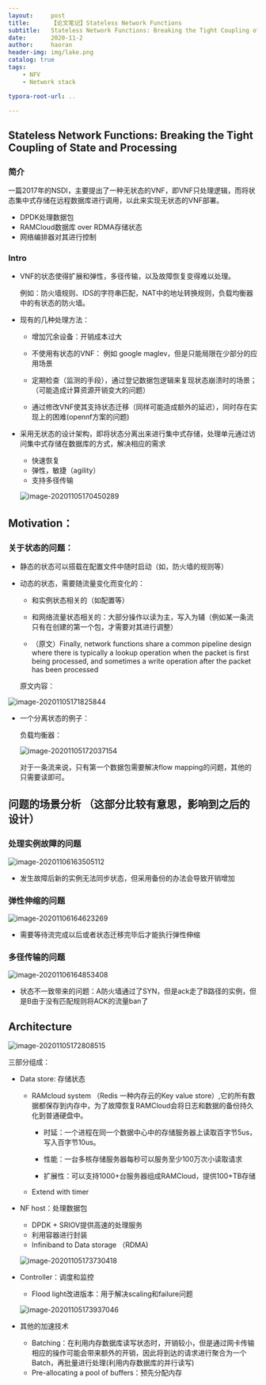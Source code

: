 ```yaml
---
layout:     post
title:      【论文笔记】Stateless Network Functions
subtitle:   Stateless Network Functions: Breaking the Tight Coupling of State and Processing
date:       2020-11-2
author:     haoran
header-img: img/lake.png
catalog: true
tags: 
    - NFV
    - Network stack

typora-root-url: ..

---
```




## Stateless Network Functions: Breaking the Tight Coupling of State and Processing

### 简介

一篇2017年的NSDI，主要提出了一种无状态的VNF，即VNF只处理逻辑，而将状态集中式存储在远程数据库进行调用，以此来实现无状态的VNF部署。

- DPDK处理数据包
- RAMCloud数据库 over RDMA存储状态
- 网络编排器对其进行控制


### Intro 

- VNF的状态使得扩展和弹性，多径传输，以及故障恢复变得难以处理。

  例如：防火墙规则、IDS的字符串匹配，NAT中的地址转换规则，负载均衡器中的有状态的防火墙。

- 现有的几种处理方法：

  - 增加冗余设备：开销成本过大
  - 不使用有状态的VNF： 例如 google maglev，但是只能局限在少部分的应用场景

  - 定期检查（监测的手段），通过登记数据包逻辑来复现状态崩溃时的场景；（可能造成计算资源开销变大的问题）
  - 通过修改VNF使其支持状态迁移（同样可能造成额外的延迟），同时存在实现上的困难(opennf方案的问题)

- 采用无状态的设计架构，即将状态分离出来进行集中式存储，处理单元通过访问集中式存储在数据库的方式，解决相应的需求

  - 快速恢复 
  - 弹性，敏捷（agility）
  - 支持多径传输
  
  ![image-20201105170450289](/img/cloudNetworkingClass/2020-11-2-%E8%AE%BA%E6%96%87%E7%AC%94%E8%AE%B0-StatelssVNF/image-20201105170450289.png)

## Motivation：

### 关于状态的问题：

  - 静态的状态可以搭载在配置文件中随时启动（如，防火墙的规则等）

  - 动态的状态，需要随流量变化而变化的：

    - 和实例状态相关的（如配置等）
    - 和网络流量状态相关的：大部分操作以读为主，写入为辅（例如某一条流只有在创建的第一个包，才需要对其进行调整）

    - （原文）Finally, network functions share a common pipeline design where there is typically a lookup operation when the packet is first being processed, and sometimes a write operation after the packet has been processed

    原文内容： 

  ![image-20201105171825844](/img/cloudNetworkingClass/2020-11-2-%E8%AE%BA%E6%96%87%E7%AC%94%E8%AE%B0-StatelssVNF/image-20201105171825844.png)

- 一个分离状态的例子：

  负载均衡器：

  ![image-20201105172037154](/img/cloudNetworkingClass/2020-11-2-%E8%AE%BA%E6%96%87%E7%AC%94%E8%AE%B0-StatelssVNF/image-20201105172037154.png)

  对于一条流来说，只有第一个数据包需要解决flow mapping的问题，其他的只需要读即可。





## 问题的场景分析 （这部分比较有意思，影响到之后的设计）

### 处理实例故障的问题

![image-20201106163505112](/img/cloudNetworkingClass/2020-11-2-%E8%AE%BA%E6%96%87%E7%AC%94%E8%AE%B0-StatelssVNF/image-20201106163505112.png)

- 发生故障后新的实例无法同步状态，但采用备份的办法会导致开销增加





### 弹性伸缩的问题

![image-20201106164623269](/img/cloudNetworkingClass/2020-11-2-%E8%AE%BA%E6%96%87%E7%AC%94%E8%AE%B0-StatelssVNF/image-20201106164623269.png)

- 需要等待流完成以后或者状态迁移完毕后才能执行弹性伸缩

### 多径传输的问题

![image-20201106164853408](/img/cloudNetworkingClass/2020-11-2-%E8%AE%BA%E6%96%87%E7%AC%94%E8%AE%B0-StatelssVNF/image-20201106164853408.png)

- 状态不一致带来的问题：A防火墙通过了SYN，但是ack走了B路径的实例，但是B由于没有匹配规则将ACK的流量ban了




## Architecture

![image-20201105172808515](/img/cloudNetworkingClass/2020-11-2-%E8%AE%BA%E6%96%87%E7%AC%94%E8%AE%B0-StatelssVNF/image-20201105172808515.png)

三部分组成：

- Data store: 存储状态

  - RAMcloud  system （Redis 一种内存云的Key value store）,它的所有数据都保存到内存中，为了故障恢复RAMCloud会将日志和数据的备份持久化到普通硬盘中。

    - 时延：一个进程在同一个数据中心中的存储服务器上读取百字节5us，写入百字节10us。

    - 性能：一台多核存储服务器每秒可以服务至少100万次小读取请求

    - 扩展性：可以支持1000+台服务器组成RAMCloud，提供100+TB存储

  - Extend with timer

- NF host：处理数据包

  - DPDK + SRIOV提供高速的处理服务
  - 利用容器进行封装
  - Infiniband to Data storage （RDMA)

  ![image-20201105173730418](/img/cloudNetworkingClass/2020-11-2-%E8%AE%BA%E6%96%87%E7%AC%94%E8%AE%B0-StatelssVNF/image-20201105173730418.png)

- Controller：调度和监控

  - Flood light改进版本：用于解决scaling和failure问题

  ![image-20201105173937046](/img/cloudNetworkingClass/2020-11-2-%E8%AE%BA%E6%96%87%E7%AC%94%E8%AE%B0-StatelssVNF/image-20201105173937046.png)

  

- 其他的加速技术
  - Batching：在利用内存数据库读写状态时，开销较小，但是通过网卡传输相应的操作可能会带来额外的开销，因此将到达的请求进行聚合为一个Batch，再批量进行处理(利用内存数据库的并行读写)
  - Pre-allocating a pool of buffers：预先分配内存





